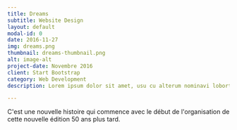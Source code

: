 ```yaml
---
title: Dreams
subtitle: Website Design
layout: default
modal-id: 0
date: 2016-11-27
img: dreams.png
thumbnail: dreams-thumbnail.png
alt: image-alt
project-date: Novembre 2016
client: Start Bootstrap
category: Web Development
description: Lorem ipsum dolor sit amet, usu cu alterum nominavi lobortis. At duo novum diceret. Tantas apeirian vix et, usu sanctus postulant inciderint ut, populo diceret necessitatibus in vim. Cu eum dicam feugiat noluisse.

---
```


C'est une nouvelle histoire qui commence avec le début de l'organisation de cette nouvelle édition 50 ans plus tard.
